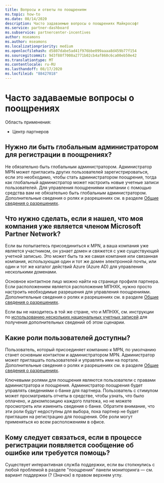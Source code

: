 ```yaml
---
title: Вопросы и ответы по поощрениям
ms.topic: how-to
ms.date: 08/14/2020
description: Часто задаваемые вопросы о поощрениях Майкрософт
ms.service: partner-dashboard
ms.subservice: partnercenter-incentives
author: mseamons
ms.author: mseamons
ms.localizationpriority: medium
ms.openlocfilehash: d5807dabe5ad41f976bbe099aaaa8d459b77f154
ms.sourcegitcommit: 9d3f88f7008a2771b02cb4af860c6ca00eb50e42
ms.translationtype: MT
ms.contentlocale: ru-RU
ms.lasthandoff: 08/17/2020
ms.locfileid: "88427018"
---
```

# <a name="frequently-asked-questions-on-incentives"></a>Часто задаваемые вопросы о поощрениях

Область применения:

- Центр партнеров

## <a name="do-i-need-to-be-the-global-admin-to-enroll-in-incentives"></a>Нужно ли быть глобальным администратором для регистрации в поощрениях?

Не обязательно быть глобальным администратором. Администратор MPN может пригласить других пользователей зарегистрироваться, если это необходимо, чтобы стать администратором поощрения, тогда как глобальный администратор может настроить новые учетные записи пользователей. Для управления поощрениями компании с помощью средства вам не обязательно быть глобальным администратором. Дополнительные сведения о ролях и разрешениях см. в разделе [Общие сведения о разрешениях](permissions-overview.md).

## <a name="what-do-i-need-to-do-if-i-find-my-company-is-already-a-member-of-the-microsoft-partner-network"></a>Что нужно сделать, если я нашел, что моя компания уже является членом Microsoft Partner Network?

Если вы попытаетесь присоединиться к MPN, а ваша компания уже является участником, он узнает домен и свяжется с уже существующей учетной записью. Это может быть та же самая компания или связанная компания, использующая один и тот же домен электронной почты, или один и тот же каталог действий Azure (Azure AD) для управления несколькими доменами.

Основное контактное лицо можно найти на странице профиля партнера. Если расположением является расположение МПНХК, нужно просто настроить необходимые разрешения для управления поощрениями. Дополнительные сведения о ролях и разрешениях см. в разделе [Общие сведения о разрешениях](permissions-overview.md).

Если вы не находитесь в той же стране, что и МПНХК, см. инструкции по [использованию нескольких национальных учетных записей](https://support.microsoft.com/help/4515619/special-considerations-for-multi-national-partners-joining-the-microso) для получения дополнительных сведений об этом сценарии.

## <a name="what-user-roles-are-available"></a>Какие роли пользователей доступны?

Пользователь, который присоединяет компанию к MPN, по умолчанию станет основным контактом и администратором MPN. Администратор может приглашать пользователей и управлять ими на портале. Дополнительные сведения о ролях и разрешениях см. в разделе [Общие сведения о разрешениях](permissions-overview.md).

Ключевыми ролями для поощрения являются пользователи с правами администратора и поощрения. Администратор поощрения будет управлять сведениями о банке для партнера. Пользователь с стимулом может просматривать отчеты в средстве, чтобы узнать, что было оплачено, и декомпозицию каждого платежа, но не можете просмотреть или изменить сведения о банке. Обратите внимание, что эти роли будут недоступны для выбора, пока партнер не будет приглашен на регистрацию для поощрения. Обе роли могут применяться ко всем расположениям в офисе.

## <a name="who-should-i-contact-if-i-get-an-error-message-or-need-help-during-the-enrollment-process"></a>Кому следует связаться, если в процессе регистрации появляется сообщение об ошибке или требуется помощь?

Существует интерактивная служба поддержки, если вы столкнулись с любой проблемой в разделе "поощрения" панели мониторинга — см. вариант поддержки (? (Значок) в правом верхнем углу.
